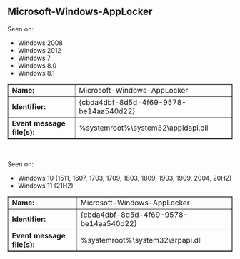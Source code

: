 ## Microsoft-Windows-AppLocker

Seen on:
* Windows 2008
* Windows 2012
* Windows 7
* Windows 8.0
* Windows 8.1

<table border="1" class="docutils">
  <tbody>
    <tr>
      <td><b>Name:</b></td>
      <td>Microsoft-Windows-AppLocker</td>
    </tr>
    <tr>
      <td><b>Identifier:</b></td>
      <td>{cbda4dbf-8d5d-4f69-9578-be14aa540d22}</td>
    </tr>
    <tr>
      <td><b>Event message file(s):</b></td>
      <td>%systemroot%\system32\appidapi.dll</td>
    </tr>
  </tbody>
</table>

&nbsp;

Seen on:
* Windows 10 (1511, 1607, 1703, 1709, 1803, 1809, 1903, 1909, 2004, 20H2)
* Windows 11 (21H2)

<table border="1" class="docutils">
  <tbody>
    <tr>
      <td><b>Name:</b></td>
      <td>Microsoft-Windows-AppLocker</td>
    </tr>
    <tr>
      <td><b>Identifier:</b></td>
      <td>{cbda4dbf-8d5d-4f69-9578-be14aa540d22}</td>
    </tr>
    <tr>
      <td><b>Event message file(s):</b></td>
      <td>%systemroot%\system32\srpapi.dll</td>
    </tr>
  </tbody>
</table>

&nbsp;

